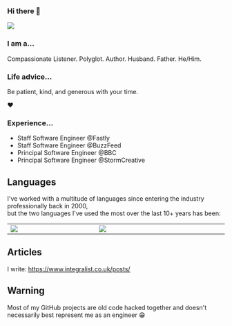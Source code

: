 ### Hi there 👋

![](https://media.giphy.com/media/PlyUFbzqM6lnwmB4dW/giphy.gif)

### I am a...

Compassionate Listener. Polyglot. Author. Husband. Father. He/Him.

### Life advice...

Be patient, kind, and generous with your time.

❤️

### Experience...

- Staff Software Engineer @Fastly
- Staff Software Engineer @BuzzFeed
- Principal Software Engineer @BBC
- Principal Software Engineer @StormCreative

## Languages

I've worked with a multitude of languages since entering the industry professionally back in 2000,  
but the two languages I've used the most over the last 10+ years has been:

<table style="border:0">
  <tr>
    <td width="200" style="border:0"><img src="https://github.com/Integralist/Integralist/assets/180050/b8a9caf3-806e-4dac-98bb-cf3444db2e15"></td>
    <td width="300" style="border:0"><img src="https://github.com/Integralist/Integralist/assets/180050/cfb91d21-b937-45a9-aabc-b2bdecac0f13"></td>
  </tr>
</table>

## Articles

I write: https://www.integralist.co.uk/posts/

## Warning

Most of my GitHub projects are old code hacked together and doesn't necessarily best represent me as an engineer :grin:

<!--
**Integralist/Integralist** is a ✨ _special_ ✨ repository because its `README.md` (this file) appears on your GitHub profile.

Here are some ideas to get you started:

- 🔭 I’m currently working on ...
- 🌱 I’m currently learning ...
- 👯 I’m looking to collaborate on ...
- 🤔 I’m looking for help with ...
- 💬 Ask me about ...
- 📫 How to reach me: ...
- 😄 Pronouns: ...
- ⚡ Fun fact: ...
-->
